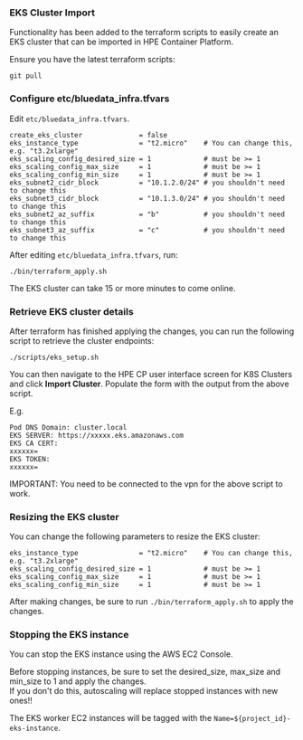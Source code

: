 ### EKS Cluster Import

Functionality has been added to the terraform scripts to easily create an EKS cluster that can be imported in HPE Container Platform.

Ensure you have the latest terraform scripts:

```
git pull
```

### Configure etc/bluedata_infra.tfvars

Edit `etc/bluedata_infra.tfvars`.

```
create_eks_cluster              = false
eks_instance_type               = "t2.micro"    # You can change this, e.g. "t3.2xlarge"
eks_scaling_config_desired_size = 1             # must be >= 1
eks_scaling_config_max_size     = 1             # must be >= 1
eks_scaling_config_min_size     = 1             # must be >= 1
eks_subnet2_cidr_block          = "10.1.2.0/24" # you shouldn't need to change this
eks_subnet3_cidr_block          = "10.1.3.0/24" # you shouldn't need to change this
eks_subnet2_az_suffix           = "b"           # you shouldn't need to change this
eks_subnet3_az_suffix           = "c"           # you shouldn't need to change this
```

After editing `etc/bluedata_infra.tfvars`, run:

```
./bin/terraform_apply.sh
```

The EKS cluster can take 15 or more minutes to come online.

### Retrieve EKS cluster details

After terraform has finished applying the changes, you can run the following script to retrieve the cluster endpoints:

```
./scripts/eks_setup.sh
```

You can then navigate to the HPE CP user interface screen for K8S Clusters and click **Import Cluster**.  Populate the form with the output from the above script.

E.g.

```
Pod DNS Domain: cluster.local
EKS SERVER: https://xxxxx.eks.amazonaws.com
EKS CA CERT:
xxxxxx=
EKS TOKEN:
xxxxxx=
```

IMPORTANT: You need to be connected to the vpn for the above script to work.

### Resizing the EKS cluster

You can change the following parameters to resize the EKS cluster:

```
eks_instance_type               = "t2.micro"    # You can change this, e.g. "t3.2xlarge"
eks_scaling_config_desired_size = 1             # must be >= 1
eks_scaling_config_max_size     = 1             # must be >= 1
eks_scaling_config_min_size     = 1             # must be >= 1
```

After making changes, be sure to run `./bin/terraform_apply.sh` to apply the changes.

### Stopping the EKS instance

You can stop the EKS instance using the AWS EC2 Console.  

Before stopping instances, be sure to set the desired_size, max_size and min_size to 1 and apply the changes.  
If you don't do this, autoscaling will replace stopped instances with new ones!!

The EKS worker EC2 instances will be tagged with the `Name=${project_id}-eks-instance`.

